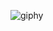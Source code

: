 
<!--
<table border="0">
 <tr>
  <td>

  
  </td>

  <td align="center">

 <!--

      <img src="https://github-readme-streak-stats.herokuapp.com/?user=ozcanbayram&theme=dark" alt="Ozcan's GitHub Streak" />

        ![Top Langs](https://github-readme-stats.vercel.app/api/top-langs/?username=ozcanbayram&layout=compact&theme=dark)

   <img src="https://github-readme-streak-stats.herokuapp.com/?user=ozcanbayram&theme=dark" alt="Ozcan's GitHub Streak" />
        
        
-->

<!--
  </td>
 </tr>
</table>   

-->

 ![giphy](https://media.giphy.com/media/QT9SVRVexMgOk/giphy.gif?cid=ecf05e477c9szjyvq30xz79acd6gpgfjicl3hxba16d22a3u&ep=v1_gifs_search&rid=giphy.gif&ct=g)

<!--
<h3>GitHub Streak</h3>
 <img src="https://github-readme-streak-stats.herokuapp.com/?user=ozcanbayram&theme=dark" alt="Zal's GitHub Streak" />
-->
<!--

## 💫 About Me  
-->

<!-- ![Profile views counter](https://komarev.com/ghpvc/?username=ozcanbayram-git&style=flat-square) -->

<!--
✨ Hello, I am Özcan, i am 21 years old.
I'm working on becoming full-stack Mobile and Web developer.
I love my job and try to learn new things every day.
You can review my projects,
support me and contact me via the links below to get more information about me.

-->

<!--
![Top Langs](https://github-readme-stats.vercel.app/api/top-langs/?username=ozcanbayram&layout=compact&theme=dracula)
-->


<!-- ![Anurag's GitHub stats](https://github-readme-stats.vercel.app/api?username=ozcanbayram&show_icons=true&theme=dracula&height=100) -->





<!--
## Languages I'm currently working on
![Langs](https://skillicons.dev/icons?i=flutter,dart,firebase,sqlite,mysql,dotnet,js,") -->


<!-- 
## Languages i use
![Langs](https://skillicons.dev/icons?i=flutter,dart,kotlin,java,firebase,sqlite,mysql,cs,dotnet,angular,html,css,") 

## Tools i use 
![Langs](https://skillicons.dev/icons?i=androidstudio,vscode,visualstudio,git,github,pr,figma,")
-->



<!--
## Languages I'm currently working on
![Langs](https://skillicons.dev/icons?i=cs,java,kotlin,flutter,dart,firebase,sqlite,mysql,php,js,html,css,figma,git,")

<!--

## Languages I currently use:
![Langs](https://skillicons.dev/icons?i=cs,java,mysql,html,css,")

## I am working on these languages for Mobile Development
![Langs](https://skillicons.dev/icons?i=java,kotlin,dart,flutter,python,sqlite,swift,")

## I am working on these languages ​​for Web Development
![Langs](https://skillicons.dev/icons?i=cs,dotnet,html,css,javascript,ts,angular,django,mysql,")

-->
<!--
## 📊 GitHub Stats:
![Top Langs](https://github-readme-stats.vercel.app/api/top-langs/?username=ozcanbayram&layout=compact&theme=dracula)
-->
<!--
## ⚡ Certificates
<a href="https://www.udemy.com/certificate/UC-c9f1bb41-1444-4f53-8300-357469156655/" target="_blank">
<img src = "https://github.com/ozcanbayram/OzcanBayram/assets/117665864/a82e9b64-023c-48a9-876d-6e3494609978" alt = "C#" width = "200" height = "150"/ >
</a>

<a href="https://www.btkakademi.gov.tr/portal/certificate/validate?certificateId=dx1hAJV8o6" target="_blank">
<img src = "https://github.com/ozcanbayram/OzcanBayram/assets/117665864/3f691065-a1c2-4b0b-8726-aa6871ca190d" alt = "Git and GitHub" width = "200" height = "150"/ >
</a>

<a href="https://coursera.org/share/d4dfd67a5f56106db1fe70d988cab459" target="_blank">
<img src = "https://s3.amazonaws.com/coursera_assets/meta_images/generated/CERTIFICATE_LANDING_PAGE/CERTIFICATE_LANDING_PAGE~J5FL7GTY98HD/CERTIFICATE_LANDING_PAGE~J5FL7GTY98HD.jpeg" alt = "Project Managament" width = "250" height = "150"/ >
</a>

<a href="https://www.coursera.org/account/accomplishments/verify/6BJM8U9VK7C5">
<img src = "https://s3.amazonaws.com/coursera_assets/meta_images/generated/CERTIFICATE_LANDING_PAGE/CERTIFICATE_LANDING_PAGE~6BJM8U9VK7C5/CERTIFICATE_LANDING_PAGE~6BJM8U9VK7C5.jpeg" alt = "Project Managament" width = "250" height = "150"/ >
</a>
 -->
 <!-- 
## 🌐 Socials - Contact:
- Email    :  [![E-mail](https://img.shields.io/badge/email-%23E4405F.svg?logo=email&logoColor=white)](https://mail.google.com/mail/u/0/?fs=1&tf=cm&source=mailto&to=ozzcanbayram@gmail.com)
- Linkedin :  [![LinkedIn](https://img.shields.io/badge/LinkedIn-%230077B5.svg?logo=linkedin&logoColor=white)](https://www.linkedin.com/in/ozcanbayram/) 
- Instagram:  [![Instagram](https://img.shields.io/badge/Instagram-%23E4405F.svg?logo=Instagram&logoColor=white)](https://www.instagram.com/ozcan0/)
- Twitter: [![Instagram](https://img.shields.io/badge/twitter-%23E4405F.svg?logo=twitter&logoColor=white)](https://x.com/ozcanbayram0)
- Web:  [![Web](https://img.shields.io/badge/Web-%23E4405F.svg?logo=OzcanBayram&logoColor=white)](https://www.ozcanbayram.com)
-->

<!-- A test commit for my local git bash!-->  

